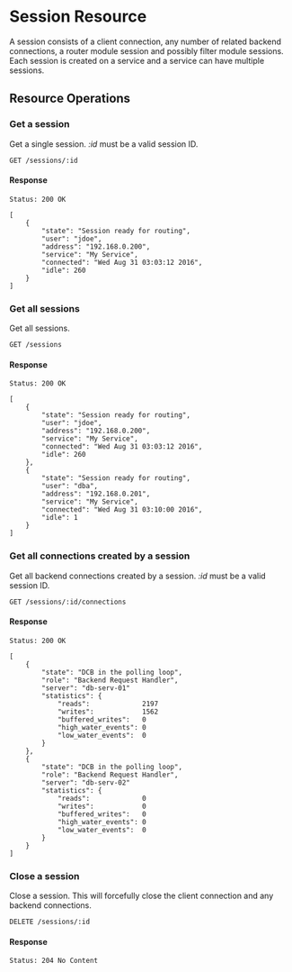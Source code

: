 # Session Resource

A session consists of a client connection, any number of related backend
connections, a router module session and possibly filter module sessions. Each
session is created on a service and a service can have multiple sessions.

## Resource Operations

### Get a session

Get a single session. _:id_ must be a valid session ID.

```
GET /sessions/:id
```

#### Response

```
Status: 200 OK

[
    {
        "state": "Session ready for routing",
        "user": "jdoe",
        "address": "192.168.0.200",
        "service": "My Service",
        "connected": "Wed Aug 31 03:03:12 2016",
        "idle": 260
    }
]
```

### Get all sessions

Get all sessions.

```
GET /sessions
```

#### Response

```
Status: 200 OK

[
    {
        "state": "Session ready for routing",
        "user": "jdoe",
        "address": "192.168.0.200",
        "service": "My Service",
        "connected": "Wed Aug 31 03:03:12 2016",
        "idle": 260
    },
    {
        "state": "Session ready for routing",
        "user": "dba",
        "address": "192.168.0.201",
        "service": "My Service",
        "connected": "Wed Aug 31 03:10:00 2016",
        "idle": 1
    }
]
```

### Get all connections created by a session

Get all backend connections created by a session. _:id_ must be a valid session ID.

```
GET /sessions/:id/connections
```

#### Response

```
Status: 200 OK

[
    {
        "state": "DCB in the polling loop",
        "role": "Backend Request Handler",
        "server": "db-serv-01"
        "statistics": {
            "reads":             2197
            "writes":            1562
            "buffered_writes":   0
            "high_water_events": 0
            "low_water_events":  0
        }
    },
    {
        "state": "DCB in the polling loop",
        "role": "Backend Request Handler",
        "server": "db-serv-02"
        "statistics": {
            "reads":             0
            "writes":            0
            "buffered_writes":   0
            "high_water_events": 0
            "low_water_events":  0
        }
    }
]
```

### Close a session

Close a session. This will forcefully close the client connection and any
backend connections.

```
DELETE /sessions/:id
```

#### Response

```
Status: 204 No Content
```
